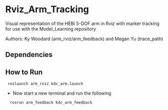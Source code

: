 # Rviz_Arm_Tracking
Visual representation of the HEBI 5-DOF arm in Rviz with marker tracking for use with the Model_Learning repository

Authors: Ky Woodard (arm_rviz/arm_feedback) and Megan Yu (trace_path)

## Dependencies

## How to Run
 ```
  roslaunch arm_rviz kdc_arm.launch
 ```
- Now start a new terminal and run the following
```
  rosrun arm_feedback kdc_arm_feedback
```
